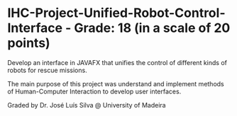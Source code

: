 # IHC-Project-Unified-Robot-Control-Interface - Grade: 18 (in a scale of 20 points)
Develop an interface in JAVAFX that unifies the control of different kinds of robots for rescue missions.

The main purpose of this project was understand and implement methods of Human-Computer Interaction to develop user interfaces.

Graded by Dr. José Luís Silva @ University of Madeira
